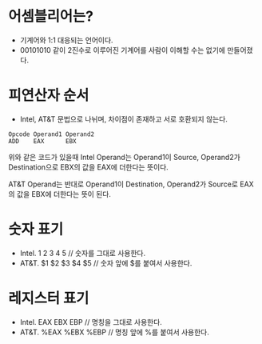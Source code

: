 # 어셈블리어는?

- 기계어와 1:1 대응되는 언어이다.
- 00101010 같이 2진수로 이루어진 기계어를 사람이 이해할 수는 없기에 만들어졌다.

# 피연산자 순서
- Intel, AT&T 문법으로 나뉘며, 차이점이 존재하고 서로 호환되지 않는다.
```
Opcode Operand1 Operand2
ADD    EAX      EBX
```
위와 같은 코드가 있을때 Intel Operand는 Operand1이 Source, Operand2가 Destination으로 EBX의 값을 EAX에 더한다는 뜻이다.

AT&T Operand는 반대로 Operand1이 Destination, Operand2가 Source로 EAX의 값을 EBX에 더한다는 뜻이 된다.

# 숫자 표기
- Intel. 1 2 3 4 5 // 숫자를 그대로 사용한다.
- AT&T. $1 $2 $3 $4 $5 // 숫자 앞에 $를 붙여서 사용한다.

# 레지스터 표기
- Intel. EAX EBX EBP // 명칭을 그대로 사용한다.
- AT&T. %EAX %EBX %EBP // 명칭 앞에 %를 붙여서 사용한다.